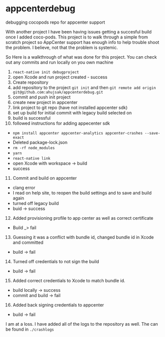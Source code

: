 # appcenterdebug
debugging cocopods repo for appcenter support

With another project I have been having issues getting a succesful build once I added coco-pods.
This project is to walk through a simple from scratch project so AppCenter support has enough info to help
trouble shoot the problem. I believe, not that the problem is systemic. 

So Here is a walkthrough of what was done for this project. 
You can check out any commits and run locally on you own machine
1. `react-native init debugproject`
2. open Xcode and run project created - success
3. Create repository
4. add repository to the project `git init` and then `git remote add origin git@github.com:ahujsak/appcenterdebug.git`
5. commit and push init project
6. create new project in appcenter
7. link project to git repo (have not installed appcenter sdk) 
8. set up build for initial commit with legacy build selected on
9. build is successful
10. followed instructions for adding appecenter sdk
  * `npm install appcenter appcenter-analytics appcenter-crashes --save-exact`
  * Deleted package-lock.json
  * `rm -rf node_modules`
  * `yarn`
  * `react-native link`
  * open Xcode with workspace -> build
  * success
11. Commit and build on appcenter
  * clang error
  * I read on help site, to reopen the build settings and to save and build again
  * turned off legacy build
  * buid -> success
12. Added provisioning profile to app center as well as correct certificate
  * Build _> fail 
13. Guessing it was a conflict with bundle id, changed bundle id in Xcode and committed 
  * build -> fail 
14. Turned off credentials to not sign the build
  * build -> fail
15. Added correct credentials to Xcode to match bundle id.
  * build locally -> success
  * commit and build -> fail 
16. Added back signing credentials to appcenter 
  * build -> fail
  
  
I am at a loss. I have added all of the logs to the repository as well. 
The can be found in `./crashlogs`

  
